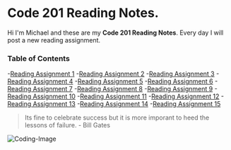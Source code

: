 # Code 201 Reading Notes.

Hi I'm Michael and these are my **Code 201 Reading Notes**. Every day I will post a new reading assignment.

### Table of Contents

-[Reading Assignment 1]()
-[Reading Assignment 2]()
-[Reading Assignment 3]()
-[Reading Assignment 4]()
-[Reading Assignment 5]()
-[Reading Assignment 6]()
-[Reading Assignment 7]()
-[Reading Assignment 8]()
-[Reading Assignment 9]()
-[Reading Assignment 10]()
-[Reading Assignment 11]()
-[Reading Assignment 12]()
-[Reading Assignment 13]()
-[Reading Assignment 14]()
-[Reading Assignment 15]()

>Its fine to celebrate success but it is more imporant to heed the lessons of failure. - Bill Gates

![Coding-Image](https://images.pexels.com/photos/1089440/pexels-photo-1089440.jpeg?auto=compress&cs=tinysrgb&dpr=2&h=650&w=940)
